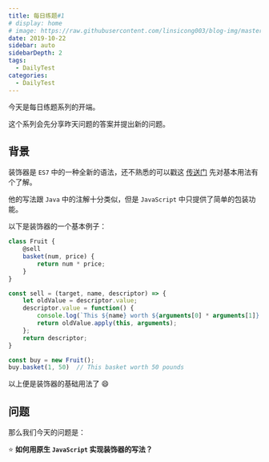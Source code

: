 ```yaml
---
title: 每日练题#1
# display: home
# image: https://raw.githubusercontent.com/linsicong003/blog-img/master/20190817-bg.jpg
date: 2019-10-22
sidebar: auto
sidebarDepth: 2
tags: 
  - DailyTest
categories:
  - DailyTest
---
```


今天是每日练题系列的开端。

这个系列会先分享昨天问题的答案并提出新的问题。

<!-- more -->

## 背景

装饰器是 `ES7` 中的一种全新的语法，还不熟悉的可以戳这 [传送门](http://es6.ruanyifeng.com/#docs/decorator) 先对基本用法有个了解。

他的写法跟 `Java` 中的注解十分类似，但是 `JavaScript` 中只提供了简单的包装功能。

以下是装饰器的一个基本例子：

```javascript
class Fruit {
    @sell
    basket(num, price) {
        return num * price;
    }
}

const sell = (target, name, descriptor) => {
    let oldValue = descriptor.value;
    descriptor.value = function() {
        console.log(`This ${name} worth ${arguments[0] * arguments[1]} pounds`);
        return oldValue.apply(this, arguments);
    };
    return descriptor;
}

const buy = new Fruit();
buy.basket(1, 50)  // This basket worth 50 pounds
```

以上便是装饰器的基础用法了 :smile:

## 问题

那么我们今天的问题是：

:star: **如何用原生 `JavaScript` 实现装饰器的写法？**